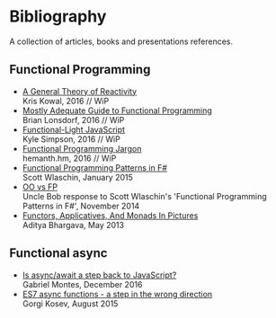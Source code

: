 # Bibliography
A collection of articles, books and presentations references.

## Functional Programming

 * [A General Theory of Reactivity](https://www.gitbook.com/book/kriskowal/gtor/details)  
 Kris Kowal, 2016 // WiP
 * [Mostly Adequate Guide to Functional Programming](https://www.gitbook.com/book/drboolean/mostly-adequate-guide/details)  
 Brian Lonsdorf, 2016 // WiP
 * [Functional-Light JavaScript](https://github.com/getify/Functional-Light-JS)  
 Kyle Simpson, 2016 // WiP
 * [Functional Programming Jargon](https://github.com/hemanth/functional-programming-jargon)  
 hemanth.hm, 2016 // WiP
 * [Functional Programming Patterns in F#](https://skillsmatter.com/skillscasts/6120-functional-programming-design-patterns-with-scott-wlaschin)  
 Scott Wlaschin, January 2015
 * [OO vs FP](http://blog.cleancoder.com/uncle-bob/2014/11/24/FPvsOO.html)  
 Uncle Bob response to Scott Wlaschin's 'Functional Programming Patterns in F#', November 2014
 * [Functors, Applicatives, And Monads In Pictures](http://adit.io/posts/2013-04-17-functors,_applicatives,_and_monads_in_pictures.html)  
 Aditya Bhargava, May 2013


## Functional async

 * [Is async/await a step back to JavaScript?](https://medium.com/@gab_montes/is-async-await-a-step-back-to-javascript-95e31263dd31)  
 Gabriel Montes, December 2016
 * [ES7 async functions - a step in the wrong direction](https://spion.github.io/posts/es7-async-await-step-in-the-wrong-direction.html)  
 Gorgi Kosev, August 2015
